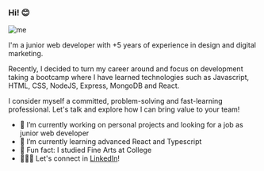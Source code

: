### Hi! 😊
![me](https://res.cloudinary.com/dorpbnltc/image/upload/v1685901988/LinkedIn_Cover_p2d9ws.png)

I'm a junior web developer with +5 years of experience in design and digital marketing.

Recently, I decided to turn my career around and focus on development taking a bootcamp where I have learned technologies such as Javascript, HTML, CSS, NodeJS, Express, MongoDB and React.

I consider myself a committed, problem-solving and fast-learning professional. Let's talk and explore how I can bring value to your team! 

- 🔭 I’m currently working on personal projects and looking for a job as junior web developer
- 🌱 I’m currently learning advanced React and Typescript
- 🎨 Fun fact: I studied Fine Arts at College
- 👩🏻‍💻 Let's connect in [LinkedIn](https://www.linkedin.com/in/sofiajimglez/)!



<!--

**sofiajimglez/sofiajimglez** is a ✨ _special_ ✨ repository because its `README.md` (this file) appears on your GitHub profile.

Here are some ideas to get you started:

- 🔭 I’m currently working on ...
- 🌱 I’m currently learning ...
- 👯 I’m looking to collaborate on ...
- 🤔 I’m looking for help with ...
- 💬 Ask me about ...
- 📫 How to reach me: ...
- 😄 Pronouns: ...
- ⚡ Fun fact: ...
-->
